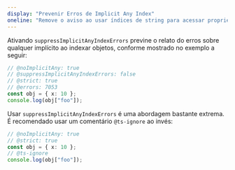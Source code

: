 ```yaml
---
display: "Prevenir Erros de Implicit Any Index"
oneline: "Remove o aviso ao usar índices de string para acessar propriedades desconhecidas"
---
```


Ativando `suppressImplicitAnyIndexErrors` previne o relato do erros sobre qualquer implícito ao indexar objetos, conforme mostrado no exemplo a seguir:

```ts twoslash
// @noImplicitAny: true
// @suppressImplicitAnyIndexErrors: false
// @strict: true
// @errors: 7053
const obj = { x: 10 };
console.log(obj["foo"]);
```

Usar `suppressImplicitAnyIndexErrors` é uma abordagem bastante extrema. É recomendado usar um comentário `@ts-ignore` ao invés:

```ts twoslash
// @noImplicitAny: true
// @strict: true
const obj = { x: 10 };
// @ts-ignore
console.log(obj["foo"]);
```
